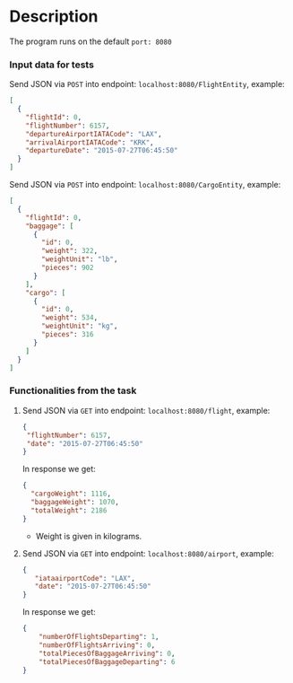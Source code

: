 # Description
The program runs on the default ``port: 8080``
### Input data for tests
Send JSON via ``POST`` into endpoint: ``localhost:8080/FlightEntity``, example:
```JSON
[
  {
    "flightId": 0,
    "flightNumber": 6157,
    "departureAirportIATACode": "LAX",
    "arrivalAirportIATACode": "KRK",
    "departureDate": "2015-07-27T06:45:50"
  }
]
```
Send JSON via ``POST`` into endpoint: ``localhost:8080/CargoEntity``, example:

```JSON
[
  {
    "flightId": 0,
    "baggage": [
      {
        "id": 0,
        "weight": 322,
        "weightUnit": "lb",
        "pieces": 902
      }
    ],
    "cargo": [
      {
        "id": 0,
        "weight": 534,
        "weightUnit": "kg",
        "pieces": 316
      }
    ]
  }
]
```

### Functionalities from the task
1. Send JSON via ``GET`` into endpoint:
``localhost:8080/flight``, example: 
   ```JSON
   {
    "flightNumber": 6157,
    "date": "2015-07-27T06:45:50"
   }
   ```
   In response we get:
    ```JSON
   {
      "cargoWeight": 1116,
      "baggageWeight": 1070,
      "totalWeight": 2186
    }
   ```
   - Weight is given in kilograms.
   
2. Send JSON via ``GET`` into endpoint:
   ``localhost:8080/airport``, example:
   ```JSON
   {
      "iataairportCode": "LAX",
      "date": "2015-07-27T06:45:50"
   }
   ```
   In response we get:
    ```JSON
   {
        "numberOfFlightsDeparting": 1,
        "numberOfFlightsArriving": 0,
        "totalPiecesOfBaggageArriving": 0,
        "totalPiecesOfBaggageDeparting": 6
    }
   ```